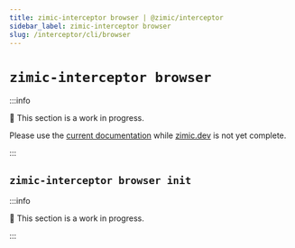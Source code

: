 ```yaml
---
title: zimic-interceptor browser | @zimic/interceptor
sidebar_label: zimic-interceptor browser
slug: /interceptor/cli/browser
---
```


# `zimic-interceptor browser`

:::info

🚧 This section is a work in progress.

Please use the [current documentation](https://github.com/zimicjs/zimic/wiki) while [zimic.dev](/) is not yet complete.

:::

## `zimic-interceptor browser init`

:::info

🚧 This section is a work in progress.

:::
